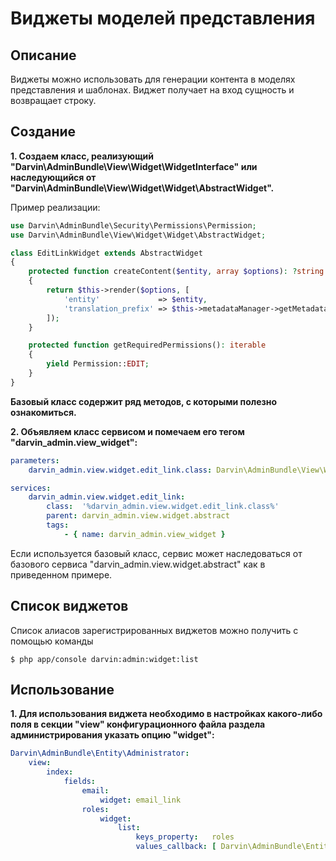 Виджеты моделей представления
=============================

## Описание

Виджеты можно использовать для генерации контента в моделях представления и шаблонах. Виджет получает на вход сущность
 и возвращает строку.

## Создание

**1. Создаем класс, реализующий "Darvin\AdminBundle\View\Widget\WidgetInterface" или наследующийся от
 "Darvin\AdminBundle\View\Widget\Widget\AbstractWidget".**

Пример реализации:

```php
use Darvin\AdminBundle\Security\Permissions\Permission;
use Darvin\AdminBundle\View\Widget\Widget\AbstractWidget;

class EditLinkWidget extends AbstractWidget
{
    protected function createContent($entity, array $options): ?string
    {
        return $this->render($options, [
            'entity'             => $entity,
            'translation_prefix' => $this->metadataManager->getMetadata($entity)->getBaseTranslationPrefix(),
        ]);
    }

    protected function getRequiredPermissions(): iterable
    {
        yield Permission::EDIT;
    }
}
```

**Базовый класс содержит ряд методов, с которыми полезно ознакомиться.**

**2. Объявляем класс сервисом и помечаем его тегом "darvin_admin.view_widget":**

```yaml
parameters:
    darvin_admin.view.widget.edit_link.class: Darvin\AdminBundle\View\Widget\Widget\EditLinkWidget

services:
    darvin_admin.view.widget.edit_link:
        class:  '%darvin_admin.view.widget.edit_link.class%'
        parent: darvin_admin.view.widget.abstract
        tags:
            - { name: darvin_admin.view_widget }
```

Если используется базовый класс, сервис может наследоваться от базового сервиса "darvin_admin.view.widget.abstract"
 как в приведенном примере.

## Список виджетов

Список алиасов зарегистрированных виджетов можно получить с помощью команды

```shell
$ php app/console darvin:admin:widget:list
```

## Использование

**1. Для использования виджета необходимо в настройках какого-либо поля в секции "view" конфигурационного файла раздела
 администрирования указать опцию "widget":**

```yaml
Darvin\AdminBundle\Entity\Administrator:
    view:
        index:
            fields:
                email:
                    widget: email_link
                roles:
                    widget:
                        list:
                            keys_property:   roles
                            values_callback: [ Darvin\AdminBundle\Entity\Administrator, getAvailableExtraRoles ]
```

